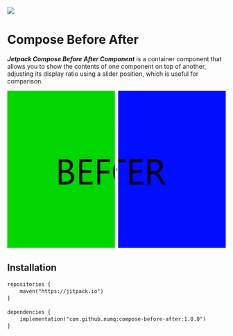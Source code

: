 <a href="https://www.buymeacoffee.com/numq"><img src="https://img.buymeacoffee.com/button-api/?text=Buy me a one way ticket&emoji=✈️&slug=numq&button_colour=5F7FFF&font_colour=ffffff&font_family=Inter&outline_colour=000000&coffee_colour=FFDD00" /></a>

# Compose Before After

**_Jetpack Compose Before After Component_** is a container component that allows you to show the contents of one
component on top of another, adjusting its display ratio using a slider position, which is useful for comparison.

![Demonstration](media/demo.gif)

## Installation

```
repositories {
    maven("https://jitpack.io")
}

dependencies {
    implementation("com.github.numq:compose-before-after:1.0.0")
}
```
